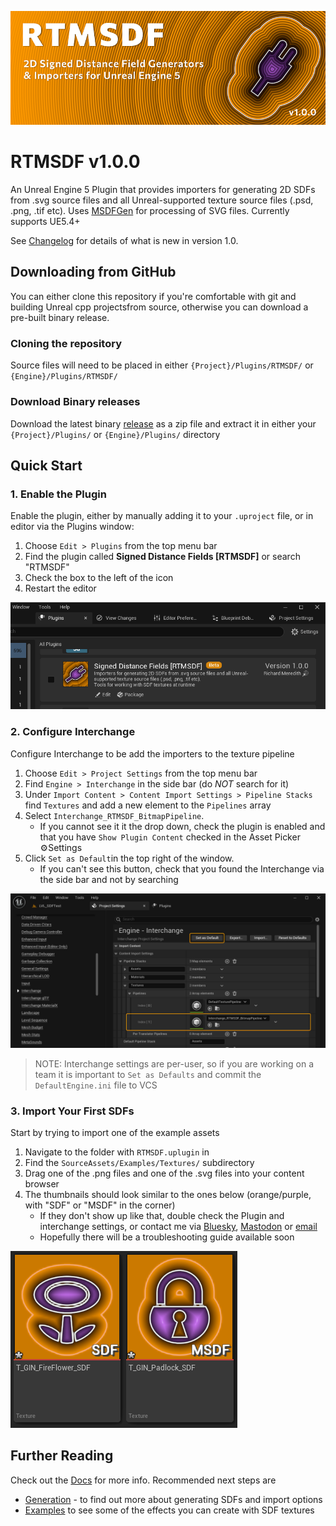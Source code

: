 ![RTMSDF - 2D Signed Distance Field Generators & Importers for Unreal Engine 5](Docs/Images/RTMSDF_Banner_830x300.png)

# RTMSDF v1.0.0
An Unreal Engine 5 Plugin that provides importers for generating 2D SDFs from .svg 
source files and all Unreal-supported texture source files (.psd, .png, .tif etc). 
Uses [MSDFGen](https://github.com/Chlumsky/msdfgen) for processing of SVG files. 
Currently supports UE5.4+

See [Changelog](CHANGELOG.md) for details of what is new in version 1.0.

## Downloading from GitHub
You can either clone this repository if you're comfortable with git and building Unreal
cpp projectsfrom source, otherwise you can download a pre-built binary release.

### Cloning the repository 
Source files will need to be placed in either `{Project}/Plugins/RTMSDF/` or `{Engine}/Plugins/RTMSDF/`

### Download Binary releases
Download the latest binary [release](https://github.com/rtm223/RTMSDF/releases) as a zip file and extract it
in either your `{Project}/Plugins/` or `{Engine}/Plugins/` directory

## Quick Start
### 1. Enable the Plugin
Enable the plugin, either by manually adding it to your `.uproject` file, or in editor via the Plugins window:
1. Choose `Edit > Plugins` from the top menu bar
2. Find the plugin called **Signed Distance Fields [RTMSDF]** or search "RTMSDF"
3. Check the box to the left of the icon
4. Restart the editor

![](Docs/Images/Configure_EnablePlugin.png)

### 2. Configure Interchange
Configure Interchange to be add the importers to the texture pipeline
1. Choose `Edit > Project Settings` from the top menu bar
2. Find `Engine > Interchange` in the side bar (do *NOT* search for it)
3. Under `Import Content > Content Import Settings > Pipeline Stacks` find `Textures` and add a new element to the `Pipelines` array
4. Select `Interchange_RTMSDF_BitmapPipeline`. 
    - If you cannot see it it the drop down, check the plugin is enabled and that you have `Show Plugin Content` checked in the Asset Picker ⚙️Settings 
5. Click `Set as Default`in the top right of the window. 
   - If you can't see this button, check that you found the Interchange via the side bar and not by searching

![](Docs/Images/Configure_Interchange.png)

> NOTE: Interchange settings are per-user, so if you are working on a team it is important to `Set as Defaults` and commit the `DefaultEngine.ini` file to VCS

### 3. Import Your First SDFs
Start by trying to import one of the example assets
1. Navigate to the folder with `RTMSDF.uplugin` in
2. Find the `SourceAssets/Examples/Textures/` subdirectory
3. Drag one of the .png files and one of the .svg files into your content browser
4. The thumbnails should look similar to the ones below (orange/purple, with "SDF" or "MSDF" in the corner)
    - If they don't show up like that, double check the Plugin and interchange settings, or contact me via [Bluesky](https://bsky.app/profile/rtm223.me), [Mastodon](https://mastodon.gamedev.place/@rtm223) or [email](mailto:hello@richardmeredith.net)
    - Hopefully there will be a troubleshooting guide available soon

![](Docs/Images/Configure_FirstImport.png)

## Further Reading
Check out the [Docs](Docs/Index.md) for more info. Recommended next steps are
  - [Generation](Docs/Generation/Index.md) - to find out more about generating SDFs and import options
  - [Examples](Docs/Examples/Index.md) to see some of the effects you can create with SDF textures
